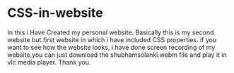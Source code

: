 # CSS-in-website
In this i Have Created my personal website. Basically this is my second website but first website in which i have included CSS properties.
if you want to see how the website looks, i have done screen recording of my website,you can just download the shubhamsolanki.webm file and play it in vlc media player.
Thank you.
